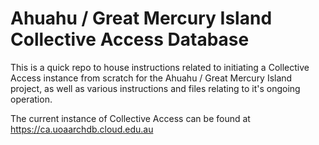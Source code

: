 # Ahuahu / Great Mercury Island Collective Access Database

This is a quick repo to house instructions related to initiating a Collective Access
instance from scratch for the Ahuahu / Great Mercury Island project, as well as
various instructions and files relating to it's ongoing operation.

The current instance of Collective Access can be found at https://ca.uoaarchdb.cloud.edu.au
